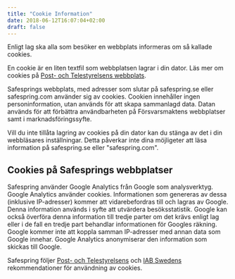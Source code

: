 ```yaml
---
title: "Cookie Information"
date: 2018-06-12T16:07:04+02:00
draft: false
---
```


Enligt lag ska alla som besöker en webbplats informeras om så kallade cookies.  

En cookie är en liten textfil som webbplatsen lagrar i din dator. Läs mer om cookies på [Post- och Telestyrelsens webbplats](https://pts.se/sv/bransch/regler/lagar/lag-om-elektronisk-kommunikation/kakor-cookies/ "Post- och Telestyrelsens webbplats om Cookies").

Safesprings webbplats, med adresser som slutar på safespring.se eller safespring.com använder sig av cookies. Cookien innehåller ingen personinformation, utan används för att skapa sammanlagd data. Datan används för att förbättra användbarheten på Försvarsmaktens webbplatser samt i marknadsföringssyfte.

Vill du inte tillåta lagring av cookies på din dator kan du stänga av det i din webbläsares inställningar. Detta påverkar inte dina möjligeter att läsa information på safespring.se eller "safespring.com".

## Cookies på Safesprings webbplatser
Safespring använder Google Analytics från Google som analysverktyg. Google Analytics använder cookies. Informationen som genereras av dessa (inklusive IP-adresser) kommer att vidarebefordras till och lagras av Google. Denna information används i syfte att utvärdera besöksstatistik. Google kan också överföra denna information till tredje parter om det krävs enligt lag eller i de fall en tredje part behandlar informationen för Googles räkning. Google kommer inte att koppla samman IP-adresser med annan data som Google innehar. Google Analytics anonymiserar den information som skickas till Google.

Safespring följer [Post- och Telestyrelsens](https://pts.se/sv/bransch/regler/lagar/lag-om-elektronisk-kommunikation/kakor-cookies/ "Post- och Telestyrelsens webbplats om Cookies") och [IAB Swedens](http://www.minacookies.se/rekommendation-se/ "IAB Swedens rekommendationer för användning av cookies") rekommendationer för användning av cookies.
